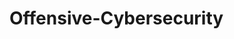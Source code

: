 # Offensive-Cybersecurity

<figure><img src="../../.gitbook/assets/red team shield.png" alt=""><figcaption></figcaption></figure>
